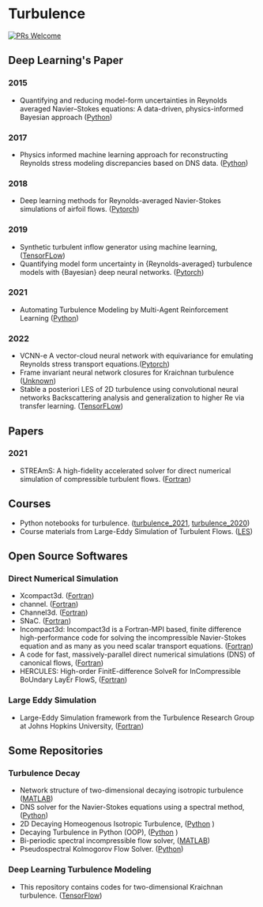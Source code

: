 # Turbulence

[![PRs Welcome](https://img.shields.io/badge/PRs-welcome-brightgreen.svg?style=flat-square)](http://makeapullrequest.com)


## Deep Learning's Paper

### 2015
* Quantifying and reducing model-form uncertainties in Reynolds averaged Navier–Stokes equations: A data-driven, physics-informed Bayesian approach ([Python](https://github.com/xiaoh/data-driven-rans-modeling))

### 2017
* Physics informed machine learning approach for reconstructing Reynolds stress modeling discrepancies based on DNS data. ([Python](https://github.com/xiaoh/turbulence-modeling-PIML))

### 2018
* Deep learning methods for Reynolds-averaged Navier-Stokes simulations of airfoil flows. ([Pytorch](https://github.com/thunil/Deep-Flow-Prediction))

### 2019
* Synthetic turbulent inflow generator using machine learning, ([TensorFLow](https://github.com/kfukami/MLTG_PRFluids2019))
* Quantifying model form uncertainty in {Reynolds-averaged} turbulence models with {Bayesian} deep neural networks. ([Pytorch](https://github.com/cics-nd/rans-uncertainty))

### 2021
* Automating Turbulence Modeling by Multi-Agent Reinforcement Learning ([Python](https://github.com/cselab/MARL_LES))

### 2022
* VCNN-e A vector-cloud neural network with equivariance for emulating Reynolds stress transport equations.([Pytorch](https://github.com/xuhuizhou-vt/VCNN-nonlocal-constitutive-model))
* Frame invariant neural network closures for Kraichnan turbulence ([Unknown](https://github.com/surajp92/FI-CNN))
* Stable a posteriori LES of 2D turbulence using convolutional neural networks Backscattering analysis and generalization to higher Re via transfer learning. ([TensorFLow](https://github.com/envfluids/2D-DDP))



## Papers

### 2021
* STREAmS: A high-fidelity accelerated solver for direct numerical simulation of compressible turbulent flows. ([Fortran](https://github.com/matteobernardini/STREAmS))


## Courses
* Python notebooks for turbulence. ([turbulence_2021](https://github.com/joelguerrero/turbulence_2021), [turbulence_2020](https://github.com/joelguerrero/turbulence_2020))
* Course materials from Large-Eddy Simulation of Turbulent Flows. ([LES](https://github.com/jeremygibbs/LES))

## Open Source Softwares

### Direct Numerical Simulation 
* Xcompact3d. ([Fortran](https://github.com/xcompact3d/Incompact3d))
* channel. ([Fortran](https://github.com/davecats/channel))
* Channel3d. ([Fortran](https://github.com/GongZheng-Justin/Channel3d))
* SNaC. ([Fortran](https://github.com/p-costa/SNaC))
* Incompact3d: Incompact3d is a Fortran-MPI based, finite difference high-performance code for solving the incompressible Navier-Stokes equation and as many as you need scalar transport equations. ([Fortran](https://github.com/xcompact3d/Incompact3d))
* A code for fast, massively-parallel direct numerical simulations (DNS) of canonical flows, ([Fortran](https://github.com/p-costa/CaNS))
* HERCULES:  High-order FinitE-difference SolveR for InCompressible BoUndary LayEr FlowS, ([Fortran](https://github.com/friedenhe/hercules))

### Large Eddy Simulation
* Large-Eddy Simulation framework from the Turbulence Research Group at Johns Hopkins University, ([Fortran](https://github.com/lesgo-jhu/lesgo))


## Some Repositories

### Turbulence Decay
* Network structure of two-dimensional decaying isotropic turbulence ([MATLAB](https://github.com/nairaditya/Fourier_Spectral_NS_solver))
* DNS solver for the Navier-Stokes equations using a spectral method, ([Python](https://github.com/danielhalvorsen/Project_Turbulence_Modelling))
* 2D Decaying Homeogenous Isotropic Turbulence, ([Python](https://github.com/sayin/Pyhton_LES_solver_2D_decaying_trubulence) )
* Decaying Turbulence in Python (OOP), ([Python](https://github.com/marinlauber/2D-Turbulence-Python) )
* Bi-periodic spectral incompressible flow solver, ([MATLAB](http://www.seas.ucla.edu/fluidflow/codes.html))
*  Pseudospectral Kolmogorov Flow Solver. ([Python](https://github.com/MagriLab/KolSol))

### Deep Learning Turbulence Modeling
*  This repository contains codes for two-dimensional Kraichnan turbulence. ([TensorFlow](https://github.com/surajp92/DD-LES))



